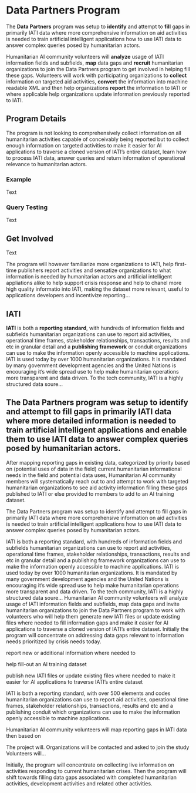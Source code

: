 # Data Partners Program

The **Data Partners** program was setup to **identify** and attempt to **fill** gaps in primarily IATI data where more comprehensive information on aid activities is needed to train artificial intelligent applications how to use IATI data to answer complex queries posed by humanitarian actors.

Humanitarian AI community volunteers will **analyze** usage of IATI information fields and subfields, **map** data gaps and **recruit** humanitarian organizations to join the Data Partners program to get involved in helping fill these gaps. Volunteers will work with participating organizations to **collect** information on targeted aid activities, **convert** the information into machine readable XML and then help organizations **report** the information to IATI or where applicable help organizations update information previously reported to IATI.

## Program Details

The program is not looking to comprehensively collect information on all humanitarian activities capable of conceivably being reported but to collect enough information on targeted activities to make it easier for AI applications to traverse a cloned version of IATI’s entire dataset, learn how to process IATI data, answer queries and return information of operational relevance to humanitarian actors.

### Example

Text

### Query Testing

Text

## Get Involved

Text





The program will however familiarize more organizations to IATI, help first-time publishers report activities and sensatize organizations to what information is needed by humanitarian actors and artificial intelligent appliations alike to help support crisis response and help to chanel more high quality informatio into IATI, making the dataset more relevant, useful to applications developers and incentivize reporting...

## IATI

**IATI** is both a **reporting standard**, with hundreds of information fields and subfields humanitarian organizations can use to report aid activities, operational time frames, stakeholder relationships, transactions, results and etc in granular detail and a **publishing framework** or conduit organizations can use to make the information openly accessible to machine applications. IATI is used today by over 1000 humanitarian organizations. It is mandated by many government development agencies and the United Nations is encouraging it’s wide spread use to help make humanitarian operations more transparent and data driven. To the tech community, IATI is a highly structured data soure…



## The Data Partners program was setup to identify and attempt to fill gaps in primarily IATI data where more detailed information is needed to train artificial intelligent applications and enable them to use IATI data to answer complex queries posed by humanitarian actors.

After mapping reporting gaps in existing data, categorized by priority based on (potential uses of data in the field) current humanitarian informational needs in the field and potential data uses, Humanitarian AI community members will systematically reach out to and attempt to work with targeted humanitarian organizations to see aid activity information filling these gaps published to IATI or else provided to members to add to an AI training dataset.



The Data Partners program was setup to identify and attempt to fill gaps in primarily IATI data where more comprehensive information on aid activities is needed to train artificial intelligent applications how to use IATI data to answer complex queries posed by humanitarian actors.

IATI is both a reporting standard, with hundreds of information fields and subfields humanitarian organizations can use to report aid activities, operational time frames, stakeholder relationships, transactions, results and etc in granular detail and a publishing framework  organizations can use to make the information openly accessible to machine applications. IATI is used today by over 1000 humanitarian organizations. It is mandated by many government development agencies and the United Nations is encouraging it’s wide spread use to help make humanitarian operations more transparent and data driven. To the tech community, IATI is a highly structured data soure…
Humanitarian AI community volunteers will analyze usage of IATI information fields and subfields, map data gaps and invite humanitarian organizations to join the Data Partners program to work with volunteers who will help them generate new IATI files or update existing files where needed to fill information gaps and make it easier for AI applications to traverse a cloned version of IATI’s entire dataset.
Initially the program will concentrate on addressing data gaps relevant to information needs prioritized by crisis needs today.




report new or additional information where needed to 

help fill-out an AI training dataset 

publish new IATI files or update existing files where needed to make it easier for AI applications to traverse IATI’s entire dataset

IATI is both a reporting standard, with over 500 elements and codes humanitarian organizations can use to report aid activities, operational time frames, stakeholder relationships, transactions, results and etc and a publishing conduit which organizations can use to make the information openly accessible to machine applications.


Humanitarian AI community volunteers  will map reporting gaps in IATI data then based on


The project will.
Organizations will be contacted and asked to join the study
Volunteers will… 


Initially, the program will concentrate on collecting live information on activities responding to current humanitarian crises. Then the program will shift towards filling data gaps associated with completed humanitarian activities, development activities and related other activities. 
